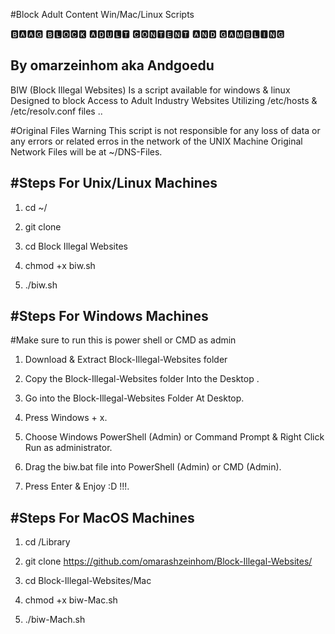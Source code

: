 #Block Adult Content Win/Mac/Linux Scripts 

🅱🅰🅰🅶
🅱🅻🅾🅲🅺 🅰🅳🆄🅻🆃 🅲🅾🅽🆃🅴🅽🆃 🅰🅽🅳 🅶🅰🅼🅱🅻🅸🅽🅶   
                                                                   
By omarzeinhom aka Andgoedu 
---------
BIW (Block Illegal Websites) Is a script available for windows & linux 
Designed to block Access to Adult Industry Websites Utilizing /etc/hosts & /etc/resolv.conf files ..

#Original Files Warning 
This script is not responsible for any loss of data or any errors or related erros in the network of the UNIX Machine
Original Network Files will be at ~/DNS-Files.


#Steps For Unix/Linux Machines 
-------------------------------------------------

1. cd ~/ 

2. git clone 

3. cd Block Illegal Websites

3. chmod +x biw.sh

4. ./biw.sh


#Steps For Windows Machines 
-------------------------------------------------
#Make sure to run this is power shell or CMD as admin

1.  Download & Extract Block-Illegal-Websites folder

2.  Copy the Block-Illegal-Websites folder Into the Desktop . 

3.  Go into the Block-Illegal-Websites Folder At Desktop.

4.  Press Windows + x.

5.  Choose Windows PowerShell (Admin) or Command Prompt & Right Click Run as administrator.

6.  Drag the biw.bat file into PowerShell (Admin) or CMD (Admin).

7.  Press Enter & Enjoy :D !!!.


#Steps For MacOS Machines 
-------------------------------------------------

1.  cd /Library

2.  git clone https://github.com/omarashzeinhom/Block-Illegal-Websites/

3.  cd Block-Illegal-Websites/Mac

4.  chmod +x biw-Mac.sh

5.  ./biw-Mach.sh



 

